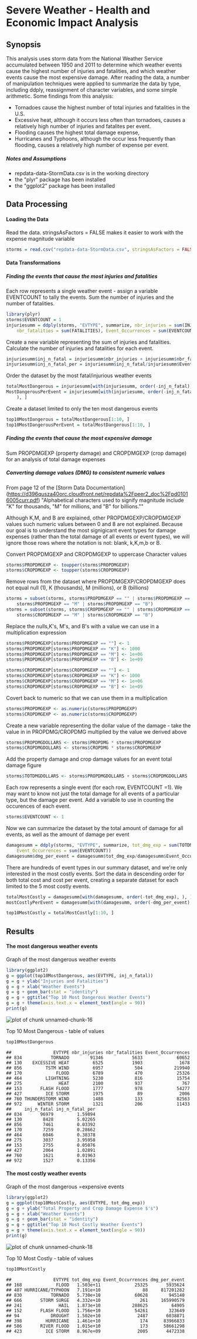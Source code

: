 Severe Weather - Health and Economic Impact Analysis
====================================================

## Synopsis
This analysis uses storm data from the National Weather Service accumulated between 1950 and 2011 to determine which weather events cause the highest number of injuries and fatalities, and which weather events cause the most expensive damage. After reading the data, a number of manipulation techniques were applied to summarize the data by type, including ddply, reassignment of character variables, and some simple arithmetic. 
Some findings from this analysis:
-  Tornadoes cause the highest number of total injuries and fatalities in the U.S.
-  Excessive heat, although it occurs less often than tornadoes, causes a relatively high number of injuries and fatalites per event.
-  Flooding causes the highest total damage expense, 
-  Hurricanes and Typhoons, although the occur less frequently than flooding, causes a relatively high number of expense per event.  

#####  Notes and Assumptions
- repdata-data-StormData.csv is in the working directory
- the "plyr" package has been installed
- the "ggplot2" package has been installed

## Data Processing

#### Loading the Data

Read the data.  stringsAsFactors = FALSE makes it easier to work with the expense magnitude variable

```r
storms = read.csv("repdata-data-StormData.csv", stringsAsFactors = FALSE)
```


#### Data Transformations

##### Finding the events that cause the most injuries and fatalities
Each row represents a single weather event - assign a variable EVENTCOUNT to tally the events.  Sum the number of injuries and the number of fatalities.

```r
library(plyr)
storms$EVENTCOUNT = 1
injuriesumm = ddply(storms, "EVTYPE", summarize, nbr_injuries = sum(INJURIES), 
    nbr_fatalities = sum(FATALITIES), Event_Occurrences = sum(EVENTCOUNT))
```


Create a new variable representing the sum of injuries and fatalities.  Calculate the number of injuries and fatalities for each event. 

```r
injuriesumm$inj_n_fatal = injuriesumm$nbr_injuries + injuriesumm$nbr_fatalities
injuriesumm$inj_n_fatal_per = injuriesumm$inj_n_fatal/injuriesumm$Event_Occurrences
```


Order the dataset by the most fatal/injurious weather events

```r
totalMostDangerous = injuriesumm[with(injuriesumm, order(-inj_n_fatal), ), ]
MostDangerousPerEvent = injuriesumm[with(injuriesumm, order(-inj_n_fatal_per), 
    ), ]
```


Create a dataset limited to only the ten most dangerous events

```r
top10MostDangerous = totalMostDangerous[1:10, ]
top10MostDangerousPerEvent = totalMostDangerous[1:10, ]
```


##### Finding the events that cause the most expensive damage

Sum PROPDMGEXP (property damage) and CROPDMGEXP (crop damage) for an analysis of total damage expenses

##### Converting damage values (DMG) to consistent numeric values 
From page 12 of the [Storm Data Documentation] (https://d396qusza40orc.cloudfront.net/repdata%2Fpeer2_doc%2Fpd01016005curr.pdf) "Alphabetical characters used to signify magnitude include "K" for thousands, "M" for millions, and "B" for billions.""

Although K,M, and B are explained, other PROPDMGEXP/CROPDMGEXP values such numeric values between 0 and 8 are not explained.  Because our goal is to understand the most signigicant event types for damage expenses (rather than the total damage of all events or event types), we will ignore those rows where the notation is not: blank, k,K,m,b or B. 

Convert PROPDMGEXP and CROPDMGEXP to uppercase Character values

```r
storms$PROPDMGEXP <- toupper(storms$PROPDMGEXP)
storms$CROPDMGEXP <- toupper(storms$CROPDMGEXP)
```


Remove rows from the dataset where PROPDMGEXP/CROPDMGEXP does not equal null (1), K (thousands), M (millions), or B (billions)

```r
storms = subset(storms, storms$PROPDMGEXP == "" | storms$PROPDMGEXP == "K" | 
    storms$PROPDMGEXP == "M" | storms$PROPDMGEXP == "B")
storms = subset(storms, storms$CROPDMGEXP == "" | storms$CROPDMGEXP == "K" | 
    storms$CROPDMGEXP == "M" | storms$CROPDMGEXP == "B")
```


Replace the nulls,K's, M's, and B's with a value we can use in a multiplication expression

```r
storms$PROPDMGEXP[storms$PROPDMGEXP == ""] <- 1
storms$PROPDMGEXP[storms$PROPDMGEXP == "K"] <- 1000
storms$PROPDMGEXP[storms$PROPDMGEXP == "M"] <- 1e+06
storms$PROPDMGEXP[storms$PROPDMGEXP == "B"] <- 1e+09

storms$CROPDMGEXP[storms$CROPDMGEXP == ""] <- 1
storms$CROPDMGEXP[storms$CROPDMGEXP == "K"] <- 1000
storms$CROPDMGEXP[storms$CROPDMGEXP == "M"] <- 1e+06
storms$CROPDMGEXP[storms$CROPDMGEXP == "B"] <- 1e+09
```


Covert back to numeric so that we can use them in a multiplication

```r
storms$PROPDMGEXP <- as.numeric(storms$PROPDMGEXP)
storms$CROPDMGEXP <- as.numeric(storms$CROPDMGEXP)
```


Create a new variable representing the dollar value of the damage - take the value in in PROPDMG/CROPDMG multiplied by the value we derived above

```r
storms$PROPDMGDOLLARS <- storms$PROPDMG * storms$PROPDMGEXP
storms$CROPDMGDOLLARS <- storms$CROPDMG * storms$CROPDMGEXP
```


Add the property damage and crop damage values for an event total damage figure

```r
storms$TOTDMGDOLLARS <- storms$PROPDMGDOLLARS + storms$CROPDMGDOLLARS
```


Each row represents a single event (for each row, EVENTCOUNT =1).  We may want to know not just the total damage for all events of a particular type, but the damage per event.  Add a variable to use in counting the occurences of each event. 

```r
storms$EVENTCOUNT <- 1
```


Now we can summarize the dataset by the total amount of damage for all events, as well as the amount of damage per event

```r
damagesumm = ddply(storms, "EVTYPE", summarize, tot_dmg_exp = sum(TOTDMGDOLLARS), 
    Event_Occurrences = sum(EVENTCOUNT))
damagesumm$dmg_per_event = damagesumm$tot_dmg_exp/damagesumm$Event_Occurrences
```


There are hundreds of event types in our summary dataset, and we're only interested in the most costly events. Sort the data in descending order for both total cost and cost per event, creating a separate dataset for each limited to the 5 most costly events.

```r
totalMostCostly = damagesumm[with(damagesumm, order(-tot_dmg_exp), ), ]
mostCostlyPerEvent = damagesumm[with(damagesumm, order(-dmg_per_event), ), ]
```



```r
top10MostCostly = totalMostCostly[1:10, ]
```


## Results

#### The most dangerous weather events

Graph of the most dangerous weather events

```r
library(ggplot2)
g = ggplot(top10MostDangerous, aes(EVTYPE, inj_n_fatal))
g = g + ylab("Injuries and Fatalities")
g = g + xlab("Weather Events")
g = g + geom_bar(stat = "identity")
g = g + ggtitle("Top 10 Most Dangerous Weather Events")
g = g + theme(axis.text.x = element_text(angle = 90))
print(g)
```

![plot of chunk unnamed-chunk-16](figure/unnamed-chunk-16.png) 


Top 10 Most Dangerous - table of values

```r
top10MostDangerous
```

```
##                EVTYPE nbr_injuries nbr_fatalities Event_Occurrences
## 834           TORNADO        91346           5633             60652
## 130    EXCESSIVE HEAT         6525           1903              1678
## 856         TSTM WIND         6957            504            219940
## 170             FLOOD         6789            470             25326
## 464         LIGHTNING         5230            816             15754
## 275              HEAT         2100            937               767
## 153       FLASH FLOOD         1777            978             54277
## 427         ICE STORM         1975             89              2006
## 760 THUNDERSTORM WIND         1488            133             82563
## 972      WINTER STORM         1321            206             11433
##     inj_n_fatal inj_n_fatal_per
## 834       96979         1.59894
## 130        8428         5.02265
## 856        7461         0.03392
## 170        7259         0.28662
## 464        6046         0.38378
## 275        3037         3.95958
## 153        2755         0.05076
## 427        2064         1.02891
## 760        1621         0.01963
## 972        1527         0.13356
```


#### The most costly weather events

Graph of the most dangerous =expensive events

```r
library(ggplot2)
g = ggplot(top10MostCostly, aes(EVTYPE, tot_dmg_exp))
g = g + ylab("Total Property and Crop Damage Expense $'s")
g = g + xlab("Weather Events")
g = g + geom_bar(stat = "identity")
g = g + ggtitle("Top 10 Most Costly Weather Events")
g = g + theme(axis.text.x = element_text(angle = 90))
print(g)
```

![plot of chunk unnamed-chunk-18](figure/unnamed-chunk-18.png) 



Top 10 Most Costly - table of values

```r
top10MostCostly
```

```
##                EVTYPE tot_dmg_exp Event_Occurrences dmg_per_event
## 168             FLOOD   1.503e+11             25325       5935624
## 407 HURRICANE/TYPHOON   7.191e+10                88     817201282
## 830           TORNADO   5.730e+10             60628        945140
## 666       STORM SURGE   4.332e+10               261     165990579
## 241              HAIL   1.873e+10            288625         64905
## 152       FLASH FLOOD   1.756e+10             54261        323649
## 94            DROUGHT   1.502e+10              2487       6038871
## 398         HURRICANE   1.461e+10               174      83966833
## 586       RIVER FLOOD   1.015e+10               173      58661298
## 423         ICE STORM   8.967e+09              2005       4472338
```

